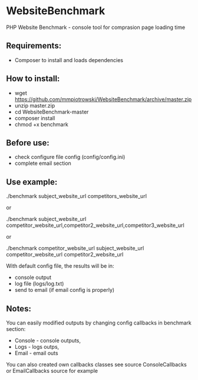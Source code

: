# WebsiteBenchmark
PHP Website Benchmark - console tool for comprasion page loading time

## Requirements:
- Composer to install and loads dependencies 


## How to install:
- wget https://github.com/mmpiotrowski/WebsiteBenchmark/archive/master.zip
- unzip master.zip
- cd WebsiteBenchmark-master
- composer install
- chmod +x benchmark

## Before use:
- check configure file config (config/config.ini)
- complete email section

## Use example:
./benchmark subject_website_url competitors_website_url

or

./benchmark subject_website_url competitor_website_url,competitor2_website_url,competitor3_website_url

or

./benchmark competitor_website_url subject_website_url competitor_website_url competitor2_website_url 

With default config file, the results will be in:
- console output
- log file (logs/log.txt)
- send to email (if email config is properly)

## Notes:
You can easily modified outputs by changing config callbacks in benchmark section:
- Console - console outputs,
- Logs - logs outps,
- Email - email outs

You can also created own callbacks classes see source ConsoleCallbacks or EmailCallbacks source for example



